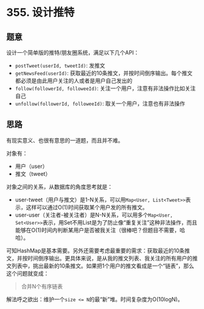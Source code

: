 # 355. 设计推特

## 题意

设计一个简单版的推特/朋友圈系统，满足以下几个API：

- `postTweet(userId, tweetId)`: 发推文
- `getNewsFeed(userId)`: 获取最近的10条推文，并按时间倒序输出。每个推文都必须是由此用户关注的人或者是用户自己发出的
- `follow(followerId, followeeId)`: 关注一个用户，注意有非法操作比如关注自己
- `unfollow(followerId, followeeId)`: 取关一个用户，注意也有非法操作

## 思路

有现实意义、也很有意思的一道题，而且并不难。

对象有：

- 用户（user）
- 推文（tweet）

对象之间的关系，从数据库的角度思考就是：

- user-tweet（用户与推文）是1-N关系，可以用`Map<User, List<Tweet>>`表示，这样可以通过O(1)时间获取某个用户发的所有推文。
- user-user（关注者-被关注者）是N-N关系，可以用多个`Map<User, Set<User>>`表示，用Set不用List是为了防止像“重复关注”这种非法操作，而且能够在O(1)时间内判断某用户是否被我关注（很棒吧？但题目不需要，哈哈）。

可知HashMap是基本需要。另外还需要考虑最重要的需求：获取最近的10条推文，并按时间倒序输出。更具体来说，是从我的推文列表、我关注的所有用户的推文列表中，挑出最新的10条推文。如果把1个用户的推文看成是一个“链表”，那么这个问题就变成：

> 合并N个有序链表

解法呼之欲出：维护一个`size <= N`的最“新”堆。时间复杂度为O(10logN)。
